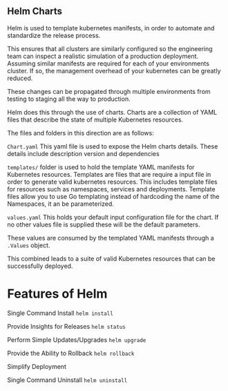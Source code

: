 ## Helm Charts

Helm is used to template kubernetes manifests, in order to automate and standardize the release process.

This ensures that all clusters are similarly configured so the engineering team can inspect a realistic simulation of a production deployment. Assuming similar manifests are required for each of your environments cluster. If so, the management overhead of your kubernetes can be  greatly reduced.

These changes can be propagated through multiple environments from testing to staging all the way to production.

Helm does this through the use of charts. Charts are a collection of YAML files that describe the state of multiple Kubernetes resources.

The files and folders in this direction are as follows:

`Chart.yaml` This yaml file is used to expose the Helm charts details. These details include description version and dependencies

`templates/` folder is used to hold the template YAML  manifests for Kubernetes resources. Templates are files that are require a input file in order to generate valid kubernetes resources. This includes template files for resources such as namespaces, services and deployments.
Template files allow you to use Go templating instead of hardcoding the name of the Namespaces, it an be parameterized.

`values.yaml` This holds your default input configuration file for the chart. If no other values file is supplied these will be the default parameters.

These values are consumed by the templated YAML manifests through a `.Values` object.

This combined leads to a suite of valid Kubernetes resources that can be successfully deployed.


# Features of Helm


Single Command Install
`helm install`

Provide Insights for Releases
`helm status`

Perform Simple Updates/Upgrades
`helm upgrade`

Provide the Ability to Rollback
`helm rollback`

Simplify Deployment


Single Command Uninstall
`helm uninstall`